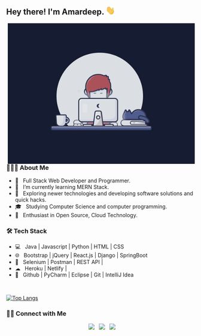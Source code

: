 <h2> Hey there! I'm Amardeep. <img src="Hi.gif" width="25"></h2>
<img align="right" alt="GIF" src="gif2.gif" width="500"/>
<h3> 👨🏻‍💻 About Me </h3>


- 💼 &nbsp; Full Stack Web Developer and Programmer.
- 🔭 &nbsp; I’m currently learning MERN Stack.
- 🤔 &nbsp; Exploring newer technologies and developing software solutions and quick hacks.
- 🎓 &nbsp; Studying Computer Science and computer programming.
- 🌱 &nbsp; Enthusiast in Open Source, Cloud Technology.


<h3>🛠 Tech Stack</h3>

- 💻 &nbsp; Java | Javascript | Python | HTML | CSS   
- 🌐 &nbsp; Bootstrap | jQuery | React.js | Django | SpringBoot
- 🐍 &nbsp; Selenium | Postman | REST API | 
- ☁ &nbsp; Heroku | Netlify |
- 🔧 &nbsp; Github | PyCharm | Eclipse | Git | IntelliJ Idea



</br>

[![Top Langs](https://github-readme-stats.vercel.app/api/top-langs/?username=amar0898&layout=compact&text_color=daf7dc&bg_color=151515)](https://github.com/sohamsshah/github-readme-stats)


<h3> 🤝🏻 Connect with Me </h3>

<p align="center">
&nbsp; <a href="https://www.instagram.com/amar_royal_007/" target="_blank" rel="noopener noreferrer"><img src="https://img.icons8.com/plasticine/100/000000/instagram-new.png" width="50" /></a>  
&nbsp; <a href="https://www.linkedin.com/in/amar-deep-234612168/" target="_blank" rel="noopener noreferrer"><img src="https://img.icons8.com/plasticine/100/000000/linkedin.png" width="50" /></a>
&nbsp; <a href="mailto:amar0898@gmail.com" target="_blank" rel="noopener noreferrer"><img src="https://img.icons8.com/plasticine/100/000000/gmail.png"  width="50" /></a>


</p>
